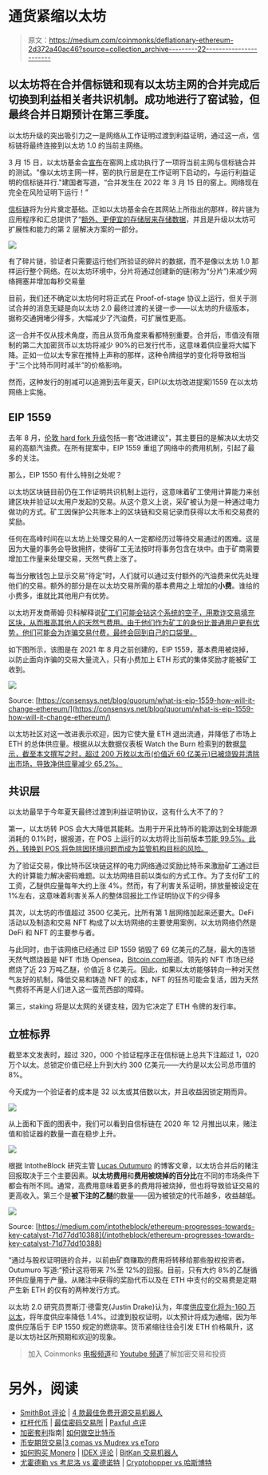 # 通货紧缩以太坊

> 原文：<https://medium.com/coinmonks/deflationary-ethereum-2d372a40ac46?source=collection_archive---------22----------------------->

## 以太坊将在合并信标链和现有以太坊主网的合并完成后切换到利益相关者共识机制。成功地进行了窑试验，但最终合并日期预计在第三季度。

以太坊升级的突出吸引力之一是网络从工作证明过渡到利益证明，通过这一点，信标链将最终连接到以太坊 1.0 的当前主网络。

3 月 15 日，以太坊基金会[宣布](https://blog.ethereum.org/2022/03/14/kiln-merge-testnet/)在窑网上成功执行了一项将当前主网与信标链合并的测试。"像以太坊主网一样，窑的执行层是在工作证明下启动的，与运行利益证明的信标链并行."建国者写道，“合并发生在 2022 年 3 月 15 日的窑上。网络现在完全在风险证明下运行！”

[信标链](https://ethereum.org/en/upgrades/beacon-chain/)将为分片奠定基础。正如以太坊基金会在其网站上所指出的那样，碎片链为应用程序和汇总提供了“[额外、更便宜的存储层来存储数据](https://ethereum.org/en/upgrades/shard-chains/)，并且是升级以太坊可扩展性和能力的第 2 层解决方案的一部分。

![](img/a0f57b794ce83ebcc5753e9b026eb0f0.png)

有了碎片链，验证者只需要运行他们所验证的碎片的数据，而不是像以太坊 1.0 那样运行整个网络。在以太坊环境中，分片将通过创建新的链(称为“分片”)来减少网络拥塞并增加每秒交易量

目前，我们还不确定以太坊何时将正式在 Proof-of-stage 协议上运行，但关于测试合并的消息无疑是向以太坊 2.0 最终过渡的关键一步——以太坊的升级版本，据称交通拥堵少得多，大幅减少了汽油费，可扩展性更高。

这一合并不仅从技术角度，而且从货币角度来看都特别重要。合并后，市值没有限制的第二大加密货币以太坊将减少 90%的已发行代币，这意味着供应量将大幅下降。正如一位以太专家在推特上声称的那样，这种令牌组学的变化将导致相当于“三个比特币同时减半”的价格影响。

然而，这种发行的削减可以追溯到去年夏天，EIP(以太坊改进提案)1559 在以太坊网络上实施。

## EIP 1559

去年 8 月，[伦敦 hard fork 升级](https://www.cnbctv18.com/cryptocurrency/london-hard-fork-all-you-need-to-know-about-ethereums-latest-update-how-it-may-benefit-india-10278611.htm)包括一套“改进建议”，其主要目的是解决以太坊交易的高额汽油费。在所有提案中，EIP 1559 重组了网络中的费用机制，引起了最多的关注。

那么，EIP 1550 有什么特别之处呢？

以太坊区块链目前仍在工作证明共识机制上运行，这意味着矿工使用计算能力来创建区块并验证以太用户发起的交易。从这个意义上说，采矿被认为是一种通过电力做功的方式。矿工因保护公共账本上的区块链和交易记录而获得以太币和交易费的奖励。

任何在高峰时间在以太坊上处理交易的人一定都经历过等待交易通过的困难。这是因为大量的事务会导致拥挤，使得矿工无法按时将事务包含在块中。由于矿商需要增加工作量来处理交易，天然气费上涨了。

每当分散钱包上显示交易“待定”时，人们就可以通过支付额外的汽油费来优先处理他们的交易。额外的部分是在以太坊交易所需的基本费用之上增加的**小费**。谁给的小费多，谁就比其他用户有优势。

以太坊开发商蒂姆·贝科解释说[矿工们可能会钻这个系统的空子，用欺诈交易填充区块，从而推高其他人的天然气费用。由于他们作为矿工的身份比普通用户更有优势，他们可能会为诈骗交易付费，最终会回到自己的口袋里。](https://fortune.com/2022/03/21/ethereum-destroyed-billions-in-ether-supply/)

如下图所示，该图是在 2021 年 8 月之前创建的，EIP 1559，基本费用被烧掉，以防止面向诈骗的交易大量流入，只有小费加上 ETH 形式的集体奖励才能被矿工收到。

![](img/4096eb56a45bc9bf8a20037ac5571c85.png)

Source: [https://consensys.net/blog/quorum/what-is-eip-1559-how-will-it-change-ethereum/](https://consensys.net/blog/quorum/what-is-eip-1559-how-will-it-change-ethereum/)

以太坊社区对这一改进表示欢迎，因为它使大量 ETH 退出流通，并降低了市场上 ETH 的总体供应量。根据从以太数据仪表板 Watch the Burn 检索到的数据[显示，截至本文撰写之时，超过 200 万枚以太币(价值近 60 亿美元)已被烧毁并清除出市场，导致净供应量减少 65.2%。](https://watchtheburn.com/)

## 共识层

以太坊最早于今年夏天最终过渡到利益证明协议，这有什么大不了的？

第一，以太坊转 POS 会大大降低其能耗。当用于开采比特币的能源达到全球能源消耗的 0.1%时，据报道，在 POS 上运行的以太坊将比当前版本[节能 99.5%。此外，转换到 POS 将免除因环境问题而成为监管机构目标的风险。](https://cryptobriefing.com/opinion-2022-ethereums-biggest-year-yet/)

为了验证交易，像比特币区块链这样的电力网络通过奖励比特币来激励矿工通过巨大的计算能力解决密码难题。以太坊网络目前以类似的方式工作。为了支付矿工的工资，乙醚供应量每年大约上涨 4%。然而，有了利害关系证明，排放量被设定在 1%左右，这意味着利害关系人的整体回报比工作证明协议下的少得多

其次，以太坊的市值超过 3500 亿美元，比所有第 1 层网络加起来还要大。DeFi 活动以及制造和交易 NFT 构成了以太坊网络的主要使用案例，以太坊网络仍然是 DeFi 和 NFT 的主要参与者。

与此同时，由于该网络已经通过 EIP 1559 销毁了 69 亿美元的乙醚，最大的连锁天然气燃烧器是 NFT 市场 Opensea，[Bitcoin.com](https://news.bitcoin.com/ethereum-after-1559-network-nears-2-million-eth-burned-worth-over-6-9-billion/)报道。领先的 NFT 市场已经燃烧了近 23 万吨乙醚，价值近 8 亿美元。因此，如果以太坊能够转向一种对天然气友好的机制，降低交易和铸造 NFT 的成本，NFT 的狂热可能会复活，因为天然气费将不再是人们进入这一蛮荒西部的障碍。

第三，staking 将是以太网的关键支柱，因为它决定了 ETH 令牌的发行率。

## 立桩标界

截至本文发表时，超过 320，000 个验证程序正在信标链上总共下注超过 1，020 万个以太。总锁定价值已经上升到大约 300 亿美元——大约是以太公司总市值的 8%。

今天成为一个验证者的成本是 32 以太或其倍数以太，并且收益因锁定期而异。

![](img/a155a67c9b294a8255e1fa6c3f8b5529.png)

从上面和下面的图表中，我们可以看到自信标链在 2020 年 12 月推出以来，赌注值和验证器的数量一直在稳步上升。

![](img/e3cd26aa548185b4bb69d26ba50c4295.png)

根据 IntotheBlock 研究主管 [Lucas Outumuro](/@lucasoutumuro?source=post_page-----71d77dd10388-----------------------------------) 的博客文章，以太坊合并后的赌注回报取决于三个主要因素。**以太坊费用**和**费用被烧掉的百分比**在不同的市场条件下都会有所不同。通常，高费用意味着更多的费用将被烧掉，但也将导致验证交易的更高收入。第三个是**被下注的乙醚**的数量——因为被锁定的代币越多，收益越低。

![](img/09216be8457161fbcc991e37ed46323f.png)

Source: [https://medium.com/intotheblock/ethereum-progresses-towards-key-catalyst-71d77dd10388](/intotheblock/ethereum-progresses-towards-key-catalyst-71d77dd10388)

“通过与股权证明链的合并，以前由矿商赚取的费用将转移给那些股权投资者。Outumuro 写道:“预计这将带来 7%至 12%的回报。目前，只有大约 8%的乙醚循环供应量用于产量。从赌注中获得的奖励代币以及在 ETH 中支付的交易费是定期产生新 ETH 的仅有的两种发行方式。

以太坊 2.0 研究员贾斯汀·德雷克(Justin Drake)认为，年度[供应变化将为-160 万以太](https://docs.google.com/spreadsheets/d/1XmeYkWEmaaZEUZ078A-lolchzNUrnlUllLkVXSGPzAU/edit#gid=0)，将年度供应率降低 1.4%。过渡到股权证明，以太预计将成为通缩，因为年度供应落后于 EIP 1550 规定的燃烧率。货币紧缩往往会引发 ETH 价格飙升，这是以太坊社区所预期和欢迎的现象。

> 加入 Coinmonks [电报频道](https://t.me/coincodecap)和 [Youtube 频道](https://www.youtube.com/c/coinmonks/videos)了解加密交易和投资

# 另外，阅读

*   [SmithBot 评论](https://coincodecap.com/smithbot-review) | [4 款最佳免费开源交易机器人](https://coincodecap.com/free-open-source-trading-bots)
*   [杠杆代币](/coinmonks/leveraged-token-3f5257808b22) | [最佳密码交易所](/coinmonks/crypto-exchange-dd2f9d6f3769) | [Paxful 点评](/coinmonks/paxful-review-4daf2354ab70)
*   [加密套利](/coinmonks/crypto-arbitrage-guide-how-to-make-money-as-a-beginner-62bfe5c868f6)指南| [如何做空比特币](/coinmonks/how-to-short-bitcoin-568a2d0b4ae5)
*   [币安期货交易](https://coincodecap.com/binance-futures-trading)|[3 comas vs Mudrex vs eToro](https://coincodecap.com/mudrex-3commas-etoro)
*   [如何购买 Monero](https://coincodecap.com/buy-monero) | [IDEX 评论](https://coincodecap.com/idex-review) | [BitKan 交易机器人](https://coincodecap.com/bitkan-trading-bot)
*   [尤霍德勒 vs 考尼洛 vs 霍德诺特](/coinmonks/youhodler-vs-coinloan-vs-hodlnaut-b1050acde55a) | [Cryptohopper vs 哈斯博特](https://coincodecap.com/cryptohopper-vs-haasbot)